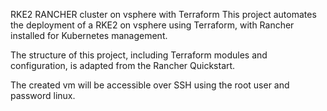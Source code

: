 RKE2 RANCHER cluster on vsphere with Terraform
This project automates the deployment of a RKE2 on vsphere using Terraform, with Rancher installed for Kubernetes management.

The structure of this project, including Terraform modules and configuration, is adapted from the Rancher Quickstart.

The created vm will be accessible over SSH using the root user and password linux.


